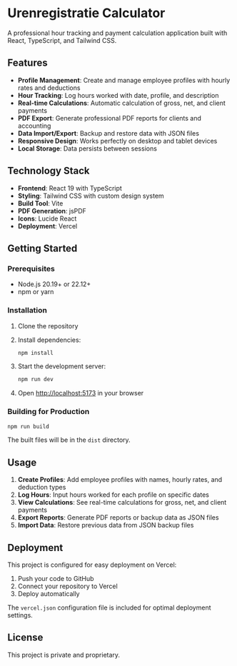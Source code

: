 # Urenregistratie Calculator

A professional hour tracking and payment calculation application built with React, TypeScript, and Tailwind CSS.

## Features

- **Profile Management**: Create and manage employee profiles with hourly rates and deductions
- **Hour Tracking**: Log hours worked with date, profile, and description
- **Real-time Calculations**: Automatic calculation of gross, net, and client payments
- **PDF Export**: Generate professional PDF reports for clients and accounting
- **Data Import/Export**: Backup and restore data with JSON files
- **Responsive Design**: Works perfectly on desktop and tablet devices
- **Local Storage**: Data persists between sessions

## Technology Stack

- **Frontend**: React 19 with TypeScript
- **Styling**: Tailwind CSS with custom design system
- **Build Tool**: Vite
- **PDF Generation**: jsPDF
- **Icons**: Lucide React
- **Deployment**: Vercel

## Getting Started

### Prerequisites

- Node.js 20.19+ or 22.12+
- npm or yarn

### Installation

1. Clone the repository
2. Install dependencies:
   ```bash
   npm install
   ```

3. Start the development server:
   ```bash
   npm run dev
   ```

4. Open [http://localhost:5173](http://localhost:5173) in your browser

### Building for Production

```bash
npm run build
```

The built files will be in the `dist` directory.

## Usage

1. **Create Profiles**: Add employee profiles with names, hourly rates, and deduction types
2. **Log Hours**: Input hours worked for each profile on specific dates
3. **View Calculations**: See real-time calculations for gross, net, and client payments
4. **Export Reports**: Generate PDF reports or backup data as JSON files
5. **Import Data**: Restore previous data from JSON backup files

## Deployment

This project is configured for easy deployment on Vercel:

1. Push your code to GitHub
2. Connect your repository to Vercel
3. Deploy automatically

The `vercel.json` configuration file is included for optimal deployment settings.

## License

This project is private and proprietary.